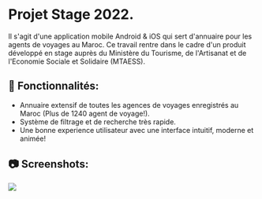 <i class="devicon-flutter-plain"></i>



# Projet Stage 2022.
Il s'agit d'une application mobile Android & iOS qui sert d'annuaire pour les agents de voyages au Maroc.
Ce travail rentre dans le cadre d'un produit développé en stage auprès du Ministère du Tourisme, de l'Artisanat et de l'Economie Sociale et Solidaire (MTAESS).



## 🚀 Fonctionnalités:
  
  * Annuaire extensif de toutes les agences de voyages enregistrés au Maroc (Plus de 1240 agent de voyage!).
  * Système de filtrage et de recherche très rapide.
  * Une bonne experience utilisateur avec une interface intuitif, moderne et animée!

## 📷 Screenshots:


  ![](showcase/screens.png)
